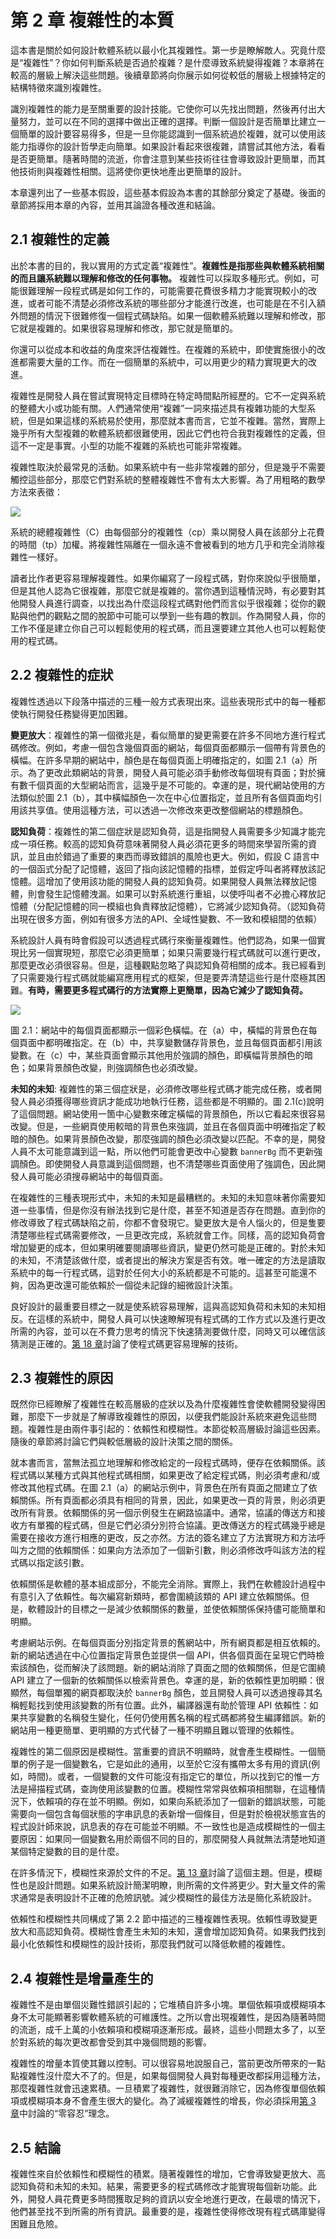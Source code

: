 # 第 2 章 複雜性的本質

這本書是關於如何設計軟體系統以最小化其複雜性。第一步是瞭解敵人。究竟什麼是“複雜性”？你如何判斷系統是否過於複雜？是什麼導致系統變得複雜？本章將在較高的層級上解決這些問題。後續章節將向你展示如何從較低的層級上根據特定的結構特徵來識別複雜性。

識別複雜性的能力是至關重要的設計技能。它使你可以先找出問題，然後再付出大量努力，並可以在不同的選擇中做出正確的選擇。判斷一個設計是否簡單比建立一個簡單的設計要容易得多，但是一旦你能認識到一個系統過於複雜，就可以使用該能力指導你的設計哲學走向簡單。如果設計看起來很複雜，請嘗試其他方法，看看是否更簡單。隨著時間的流逝，你會注意到某些技術往往會導致設計更簡單，而其他技術則與複雜性相關。這將使你更快地產出更簡單的設計。

本章還列出了一些基本假設，這些基本假設為本書的其餘部分奠定了基礎。後面的章節將採用本章的內容，並用其論證各種改進和結論。

## 2.1 複雜性的定義

出於本書的目的，我以實用的方式定義“複雜性”。**複雜性是指那些與軟體系統相關的而且讓系統難以理解和修改的任何事物。** 複雜性可以採取多種形式。例如，可能很難理解一段程式碼是如何工作的，可能需要花費很多精力才能實現較小的改進，或者可能不清楚必須修改系統的哪些部分才能進行改進，也可能是在不引入額外問題的情況下很難修復一個程式碼缺陷。如果一個軟體系統難以理解和修改，那它就是複雜的。如果很容易理解和修改，那它就是簡單的。

你還可以從成本和收益的角度來評估複雜性。在複雜的系統中，即使實施很小的改進都需要大量的工作。而在一個簡單的系統中，可以用更少的精力實現更大的改進。

複雜性是開發人員在嘗試實現特定目標時在特定時間點所經歷的。它不一定與系統的整體大小或功能有關。人們通常使用“複雜”一詞來描述具有複雜功能的大型系統，但是如果這樣的系統易於使用，那麼就本書而言，它並不複雜。當然，實際上幾乎所有大型複雜的軟體系統都很難使用，因此它們也符合我對複雜性的定義，但這不一定是事實。小型的功能不複雜的系統也可能非常複雜。

複雜性取決於最常見的活動。如果系統中有一些非常複雜的部分，但是幾乎不需要觸控這些部分，那麼它們對系統的整體複雜性不會有太大影響。為了用粗略的數學方法來表徵：

![](../figures/00009.gif)

系統的總體複雜性（C）由每個部分的複雜性（cp）乘以開發人員在該部分上花費的時間（tp）加權。將複雜性隔離在一個永遠不會被看到的地方几乎和完全消除複雜性一樣好。

讀者比作者更容易理解複雜性。如果你編寫了一段程式碼，對你來說似乎很簡單，但是其他人認為它很複雜，那麼它就是複雜的。當你遇到這種情況時，有必要對其他開發人員進行調查，以找出為什麼這段程式碼對他們而言似乎很複雜；從你的觀點與他們的觀點之間的脫節中可能可以學到一些有趣的教訓。作為開發人員，你的工作不僅是建立你自己可以輕鬆使用的程式碼，而且還要建立其他人也可以輕鬆使用的程式碼。

## 2.2 複雜性的症狀

複雜性透過以下段落中描述的三種一般方式表現出來。這些表現形式中的每一種都使執行開發任務變得更加困難。

**變更放大**：複雜性的第一個徵兆是，看似簡單的變更需要在許多不同地方進行程式碼修改。例如，考慮一個包含幾個頁面的網站，每個頁面都顯示一個帶有背景色的橫幅。在許多早期的網站中，顏色是在每個頁面上明確指定的，如圖 2.1（a）所示。為了更改此類網站的背景，開發人員可能必須手動修改每個現有頁面；對於擁有數千個頁面的大型網站而言，這幾乎是不可能的。幸運的是，現代網站使用的方法類似於圖 2.1（b），其中橫幅顏色一次在中心位置指定，並且所有各個頁面均引用該共享值。使用這種方法，可以透過一次修改來更改整個網站的標題顏色。

**認知負荷**：複雜性的第二個症狀是認知負荷，這是指開發人員需要多少知識才能完成一項任務。較高的認知負荷意味著開發人員必須花更多的時間來學習所需的資訊，並且由於錯過了重要的東西而導致錯誤的風險也更大。例如，假設 C 語言中的一個函式分配了記憶體，返回了指向該記憶體的指標，並假定呼叫者將釋放該記憶體。這增加了使用該功能的開發人員的認知負荷。如果開發人員無法釋放記憶體，則會發生記憶體洩漏。如果可以對系統進行重組，以使呼叫者不必擔心釋放記憶體（分配記憶體的同一模組也負責釋放記憶體），它將減少認知負荷。（認知負荷出現在很多方面，例如有很多方法的API、全域性變數、不一致和模組間的依賴）

系統設計人員有時會假設可以透過程式碼行來衡量複雜性。他們認為，如果一個實現比另一個實現短，那麼它必須更簡單；如果只需要幾行程式碼就可以進行更改，那麼更改必須很容易。但是，這種觀點忽略了與認知負荷相關的成本。我已經看到了只需要幾行程式碼就能編寫應用程式的框架，但是要弄清楚這些行是什麼極其困難。**有時，需要更多程式碼行的方法實際上更簡單，因為它減少了認知負荷。**

![](../figures/00010.jpeg)

圖 2.1：網站中的每個頁面都顯示一個彩色橫幅。在（a）中，橫幅的背景色在每個頁面中都明確指定。在（b）中，共享變數儲存背景色，並且每個頁面都引用該變數。在（c）中，某些頁面會顯示其他用於強調的顏色，即橫幅背景顏色的暗色；如果背景顏色改變，則強調顏色也必須改變。

**未知的未知**: 複雜性的第三個症狀是，必須修改哪些程式碼才能完成任務，或者開發人員必須獲得哪些資訊才能成功地執行任務，這些都是不明顯的。圖 2.1(c)說明了這個問題。網站使用一箇中心變數來確定橫幅的背景顏色，所以它看起來很容易改變。但是，一些網頁使用較暗的背景色來強調，並且在各個頁面中明確指定了較暗的顏色。如果背景顏色改變，那麼強調的顏色必須改變以匹配。不幸的是，開發人員不太可能意識到這一點，所以他們可能會更改中心變數 `bannerBg` 而不更新強調顏色。即使開發人員意識到這個問題，也不清楚哪些頁面使用了強調色，因此開發人員可能必須搜尋網站中的每個頁面。

在複雜性的三種表現形式中，未知的未知是最糟糕的。未知的未知意味著你需要知道一些事情，但是你沒有辦法找到它是什麼，甚至不知道是否存在問題。直到你的修改導致了程式碼缺陷之前，你都不會發現它。變更放大是令人惱火的，但是隻要清楚哪些程式碼需要修改，一旦更改完成，系統就會工作。同樣，高的認知負荷會增加變更的成本，但如果明確要閱讀哪些資訊，變更仍然可能是正確的。對於未知的未知，不清楚該做什麼，或者提出的解決方案是否有效。唯一確定的方法是讀取系統中的每一行程式碼，這對於任何大小的系統都是不可能的。這甚至可能還不夠，因為更改還可能依賴於一個從未記錄的細微設計決策。

良好設計的最重要目標之一就是使系統容易理解，這與高認知負荷和未知的未知相反。在這樣的系統中，開發人員可以快速瞭解現有程式碼的工作方式以及進行更改所需的內容，並可以在不費力思考的情況下快速猜測要做什麼，同時又可以確信該猜測是正確的。[第 18 章](ch18.md)討論了使程式碼更容易理解的技術。

## 2.3 複雜性的原因

既然你已經瞭解了複雜性在較高層級的症狀以及為什麼複雜性會使軟體開發變得困難，那麼下一步就是了解導致複雜性的原因，以便我們能設計系統來避免這些問題。複雜性是由兩件事引起的：依賴性和模糊性。本節從較高層級討論這些因素。隨後的章節將討論它們與較低層級的設計決策之間的關係。

就本書而言，當無法孤立地理解和修改給定的一段程式碼時，便存在依賴關係。該程式碼以某種方式與其他程式碼相關，如果更改了給定程式碼，則必須考慮和/或修改其他程式碼。在圖 2.1（a）的網站示例中，背景色在所有頁面之間建立了依賴關係。所有頁面都必須具有相同的背景，因此，如果更改一頁的背景，則必須更改所有背景。依賴關係的另一個示例發生在網路協議中。通常，協議的傳送方和接收方有單獨的程式碼，但是它們必須分別符合協議。更改傳送方的程式碼幾乎總是需要在接收方進行相應的更改，反之亦然。方法的簽名建立了方法實現方和方法呼叫方之間的依賴關係：如果向方法添加了一個新引數，則必須修改呼叫該方法的程式碼以指定該引數。

依賴關係是軟體的基本組成部分，不能完全消除。實際上，我們在軟體設計過程中有意引入了依賴性。每次編寫新類時，都會圍繞該類的 API 建立依賴關係。但是，軟體設計的目標之一是減少依賴關係的數量，並使依賴關係保持儘可能簡單和明顯。

考慮網站示例。在每個頁面分別指定背景的舊網站中，所有網頁都是相互依賴的。新的網站透過在中心位置指定背景色並提供一個 API，供各個頁面在呈現它們時檢索該顏色，從而解決了該問題。新的網站消除了頁面之間的依賴關係，但是它圍繞 API 建立了一個新的依賴關係以檢索背景色。幸運的是，新的依賴性更加明顯：很顯然，每個單獨的網頁都取決於 `bannerBg` 顏色，並且開發人員可以透過搜尋其名稱輕鬆找到使用該變數的所有位置。此外，編譯器還有助於管理 API 依賴性：如果共享變數的名稱發生變化，任何仍使用舊名稱的程式碼都將發生編譯錯誤。新的網站用一種更簡單、更明顯的方式代替了一種不明顯且難以管理的依賴性。

複雜性的第二個原因是模糊性。當重要的資訊不明顯時，就會產生模糊性。一個簡單的例子是一個變數名，它是如此的通用，以至於它沒有攜帶太多有用的資訊(例如，時間)。或者，一個變數的文件可能沒有指定它的單位，所以找到它的惟一方法是掃描程式碼，查詢使用該變數的位置。模糊性常常與依賴項相關聯，在這種情況下，依賴項的存在並不明顯。例如，如果向系統添加了一個新的錯誤狀態，可能需要向一個包含每個狀態的字串訊息的表新增一個條目，但是對於檢視狀態宣告的程式設計師來說，訊息表的存在可能並不明顯。不一致性也是造成模糊性的一個主要原因：如果同一個變數名用於兩個不同的目的，那麼開發人員就無法清楚地知道某個特定變數的目的是什麼。

在許多情況下，模糊性來源於文件的不足。[第 13 章](ch13.md)討論了這個主題。但是，模糊性也是設計問題。如果系統設計簡潔明瞭，則所需的文件將更少。對大量文件的需求通常是表明設計不正確的危險訊號。減少模糊性的最佳方法是簡化系統設計。

依賴性和模糊性共同構成了第 2.2 節中描述的三種複雜性表現。依賴性導致變更放大和高認知負荷。模糊性會產生未知的未知，還會增加認知負荷。如果我們找到最小化依賴性和模糊性的設計技術，那麼我們就可以降低軟體的複雜性。

## 2.4 複雜性是增量產生的

複雜性不是由單個災難性錯誤引起的；它堆積自許多小塊。單個依賴項或模糊項本身不太可能顯著影響軟體系統的可維護性。之所以會出現複雜性，是因為隨著時間的流逝，成千上萬的小依賴項和模糊項逐漸形成。最終，這些小問題太多了，以至於對系統的每次更改都會受到其中幾個問題的影響。

複雜性的增量本質使其難以控制。可以很容易地說服自己，當前更改所帶來的一點點複雜性沒什麼大不了的。但是，如果每個開發人員對每種更改都採用這種方法，那麼複雜性就會迅速累積。一旦積累了複雜性，就很難消除它，因為修復單個依賴項或模糊項本身不會產生很大的變化。為了減緩複雜性的增長，你必須採用[第 3 章](ch03.md)中討論的“零容忍”理念。

## 2.5 結論

複雜性來自於依賴性和模糊性的積累。隨著複雜性的增加，它會導致變更放大、高認知負荷和未知的未知。結果，需要更多的程式碼修改才能實現每個新功能。此外，開發人員花費更多時間獲取足夠的資訊以安全地進行更改，在最壞的情況下，他們甚至找不到所需的所有資訊。最重要的是，複雜性使得修改現有程式碼庫變得困難且危險。